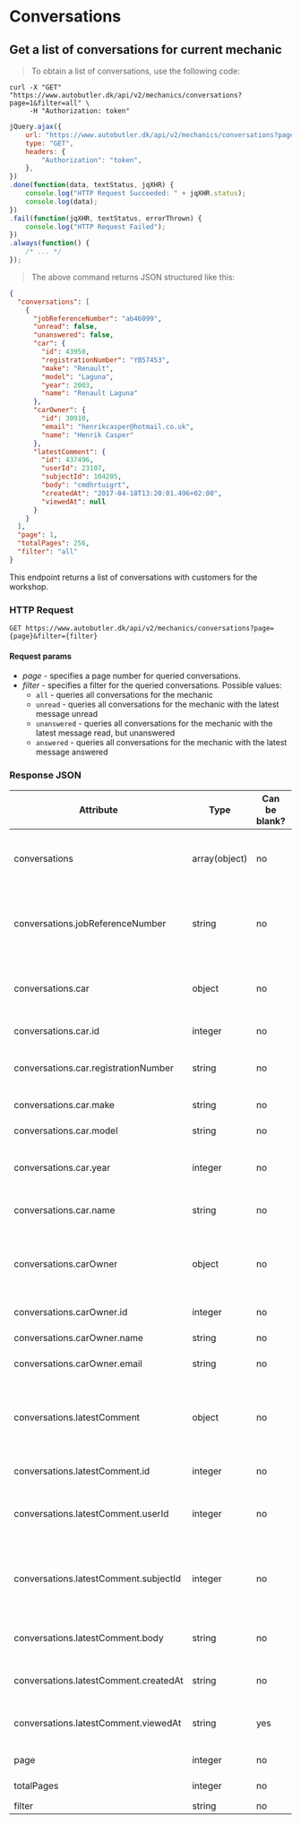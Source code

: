 # Conversations

## Get a list of conversations for current mechanic

> To obtain a list of conversations, use the following code:

```shell
curl -X "GET" "https://www.autobutler.dk/api/v2/mechanics/conversations?page=1&filter=all" \
     -H "Authorization: token"
```

```javascript
jQuery.ajax({
    url: "https://www.autobutler.dk/api/v2/mechanics/conversations?page=1&filter=all",
    type: "GET",
    headers: {
        "Authorization": "token",
    },
})
.done(function(data, textStatus, jqXHR) {
    console.log("HTTP Request Succeeded: " + jqXHR.status);
    console.log(data);
})
.fail(function(jqXHR, textStatus, errorThrown) {
    console.log("HTTP Request Failed");
})
.always(function() {
    /* ... */
});

```

> The above command returns JSON structured like this:

```json
{
  "conversations": [
    {
      "jobReferenceNumber": "ab46099",
      "unread": false,
      "unanswered": false,
      "car": {
        "id": 43950,
        "registrationNumber": "YB57453",
        "make": "Renault",
        "model": "Laguna",
        "year": 2003,
        "name": "Renault Laguna"
      },
      "carOwner": {
        "id": 30910,
        "email": "henrikcasper@hotmail.co.uk",
        "name": "Henrik Casper"
      },
      "latestComment": {
        "id": 437496,
        "userId": 23107,
        "subjectId": 104205,
        "body": "cmdhrtuigrt",
        "createdAt": "2017-04-18T13:20:01.496+02:00",
        "viewedAt": null
      }
    }
  ],
  "page": 1,
  "totalPages": 256,
  "filter": "all"
}
```

This endpoint returns a list of conversations with customers for the workshop.

### HTTP Request

`GET https://www.autobutler.dk/api/v2/mechanics/conversations?page={page}&filter={filter}`

#### Request params
* *page* - specifies a page number for queried conversations.
* *filter* - specifies a filter for the queried conversations. Possible values:
  * `all` - queries all conversations for the mechanic
  * `unread` - queries all conversations for the mechanic with the latest message unread
  * `unanswered` - queries all conversations for the mechanic with the latest message read, but unanswered
  * `answered` - queries all conversations for the mechanic with the latest message answered

### Response JSON

Attribute                                                   | Type          | Can be blank? | Description
----------------------------------------------------------- | ------------- | ------------- | -----------------------------------------------------------------------------
conversations                                               | array(object) | no            | An array of objects representing the individual conversations
conversations.jobReferenceNumber                            | string        | no            | The reference number of the job, related to a conversation
conversations.car                                           | object        | no            | An object representing the car, related to a conversation
conversations.car.id                                        | integer       | no            | The id of the car
conversations.car.registrationNumber                        | string        | no            | The registration number of the car
conversations.car.make                                      | string        | no            | The name of the car make
conversations.car.model                                     | string        | no            | The name of the car model
conversations.car.year                                      | integer       | no            | The year when the car was produced
conversations.car.name                                      | string        | no            | The name of the car (make and model)
conversations.carOwner                                      | object        | no            | An object that represents the owner of the car, related to a conversation
conversations.carOwner.id                                   | integer       | no            | The id of the car owner
conversations.carOwner.name                                 | string        | no            | The name of the car owner
conversations.carOwner.email                                | string        | no            | The email of the car owner
conversations.latestComment                                 | object        | no            | An object representing the owner of the latest comment from the conversation
conversations.latestComment.id                              | integer       | no            | The id of the comment
conversations.latestComment.userId                          | integer       | no            | The id of the user that made the latest comment
conversations.latestComment.subjectId                       | integer       | no            | The id of the subject of the latest comment (a job or an offer)
conversations.latestComment.body                            | string        | no            | The actual text of the latest comment
conversations.latestComment.createdAt                       | string        | no            | The latest comment creation date
conversations.latestComment.viewedAt                        | string        | yes           | The date of viewing of the latest comment
page                                                        | integer       | no            | Current page number
totalPages                                                  | integer       | no            | Total number of pages
filter                                                      | string        | no            | Current filter
